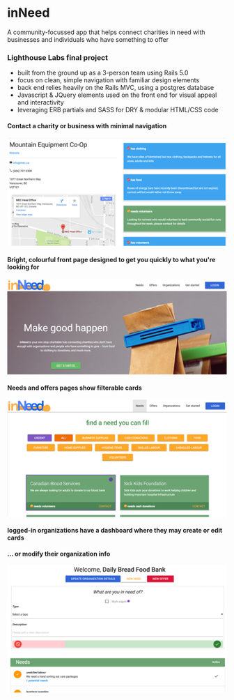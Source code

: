 # inNeed

A community-focussed app that helps connect charities in need with businesses and individuals who have something to offer

### Lighthouse Labs final project
- built from the ground up as a 3-person team using Rails 5.0
- focus on clean, simple navigation with familiar design elements
- back end relies heavily on the Rails MVC, using a postgres database
- Javascript & JQuery elements used on the front end for visual appeal and interactivity
- leveraging ERB partials and SASS for DRY & modular HTML/CSS code

#### Contact a charity or business with minimal navigation
![front page](https://raw.githubusercontent.com/csawala/lhl-final-project/demo/demo-images/contact.png)

#### Bright, colourful front page designed to get you quickly to what you're looking for
![front page](https://raw.githubusercontent.com/csawala/lhl-final-project/demo/demo-images/front-page.png)

#### Needs and offers pages show filterable cards
![front page](https://raw.githubusercontent.com/csawala/lhl-final-project/demo/demo-images/needs.png)

#### logged-in organizations have a dashboard where they may create or edit cards
####    ... or modify their organization info
![front page](https://raw.githubusercontent.com/csawala/lhl-final-project/demo/demo-images/dashboard.png)
